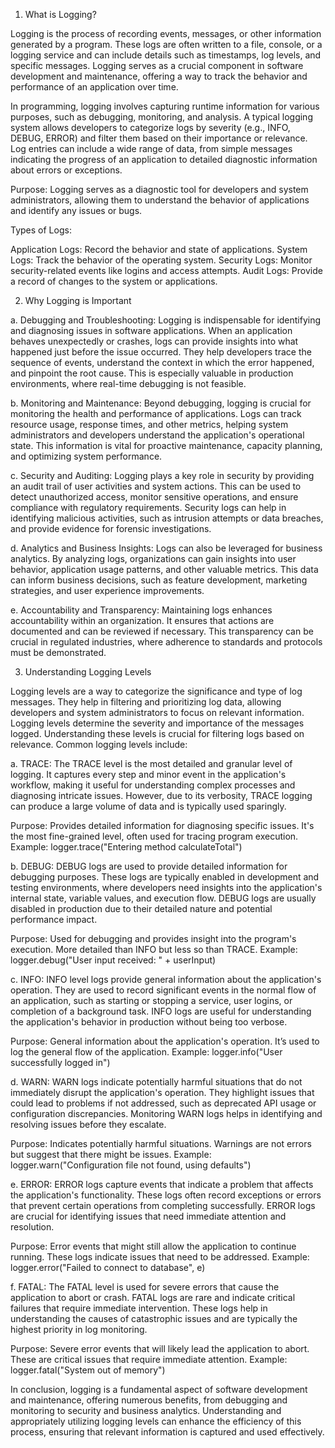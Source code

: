 1. What is Logging?

Logging is the process of recording events, messages, or other information generated by a program. These logs are often written to a file, console, or a logging service and can include details such as timestamps, log levels, and specific messages. Logging serves as a crucial component in software development and maintenance, offering a way to track the behavior and performance of an application over time.

In programming, logging involves capturing runtime information for various purposes, such as debugging, monitoring, and analysis. A typical logging system allows developers to categorize logs by severity (e.g., INFO, DEBUG, ERROR) and filter them based on their importance or relevance. Log entries can include a wide range of data, from simple messages indicating the progress of an application to detailed diagnostic information about errors or exceptions.

Purpose:
Logging serves as a diagnostic tool for developers and system administrators, allowing them to understand the behavior of applications and identify any issues or bugs.

Types of Logs:

Application Logs: Record the behavior and state of applications.
System Logs: Track the behavior of the operating system.
Security Logs: Monitor security-related events like logins and access attempts.
Audit Logs: Provide a record of changes to the system or applications.

2. Why Logging is Important

a. Debugging and Troubleshooting:
Logging is indispensable for identifying and diagnosing issues in software applications. When an application behaves unexpectedly or crashes, logs can provide insights into what happened just before the issue occurred. They help developers trace the sequence of events, understand the context in which the error happened, and pinpoint the root cause. This is especially valuable in production environments, where real-time debugging is not feasible.

b. Monitoring and Maintenance:
Beyond debugging, logging is crucial for monitoring the health and performance of applications. Logs can track resource usage, response times, and other metrics, helping system administrators and developers understand the application's operational state. This information is vital for proactive maintenance, capacity planning, and optimizing system performance.

c. Security and Auditing:
Logging plays a key role in security by providing an audit trail of user activities and system actions. This can be used to detect unauthorized access, monitor sensitive operations, and ensure compliance with regulatory requirements. Security logs can help in identifying malicious activities, such as intrusion attempts or data breaches, and provide evidence for forensic investigations.

d. Analytics and Business Insights:
Logs can also be leveraged for business analytics. By analyzing logs, organizations can gain insights into user behavior, application usage patterns, and other valuable metrics. This data can inform business decisions, such as feature development, marketing strategies, and user experience improvements.

e. Accountability and Transparency:
Maintaining logs enhances accountability within an organization. It ensures that actions are documented and can be reviewed if necessary. This transparency can be crucial in regulated industries, where adherence to standards and protocols must be demonstrated.

3. Understanding Logging Levels

Logging levels are a way to categorize the significance and type of log messages. They help in filtering and prioritizing log data, allowing developers and system administrators to focus on relevant information.
Logging levels determine the severity and importance of the messages logged. Understanding these levels is crucial for filtering logs based on relevance. Common logging levels include:

a. TRACE:
The TRACE level is the most detailed and granular level of logging. It captures every step and minor event in the application's workflow, making it useful for understanding complex processes and diagnosing intricate issues. However, due to its verbosity, TRACE logging can produce a large volume of data and is typically used sparingly.

Purpose: Provides detailed information for diagnosing specific issues. It's the most fine-grained level, often used for tracing program execution.
Example: logger.trace("Entering method calculateTotal")

b. DEBUG:
DEBUG logs are used to provide detailed information for debugging purposes. These logs are typically enabled in development and testing environments, where developers need insights into the application's internal state, variable values, and execution flow. DEBUG logs are usually disabled in production due to their detailed nature and potential performance impact.

Purpose: Used for debugging and provides insight into the program's execution. More detailed than INFO but less so than TRACE.
Example: logger.debug("User input received: " + userInput)

c. INFO:
INFO level logs provide general information about the application's operation. They are used to record significant events in the normal flow of an application, such as starting or stopping a service, user logins, or completion of a background task. INFO logs are useful for understanding the application's behavior in production without being too verbose.

Purpose: General information about the application's operation. It’s used to log the general flow of the application.
Example: logger.info("User successfully logged in")

d. WARN:
WARN logs indicate potentially harmful situations that do not immediately disrupt the application's operation. They highlight issues that could lead to problems if not addressed, such as deprecated API usage or configuration discrepancies. Monitoring WARN logs helps in identifying and resolving issues before they escalate.

Purpose: Indicates potentially harmful situations. Warnings are not errors but suggest that there might be issues.
Example: logger.warn("Configuration file not found, using defaults")

e. ERROR:
ERROR logs capture events that indicate a problem that affects the application's functionality. These logs often record exceptions or errors that prevent certain operations from completing successfully. ERROR logs are crucial for identifying issues that need immediate attention and resolution.

Purpose: Error events that might still allow the application to continue running. These logs indicate issues that need to be addressed.
Example: logger.error("Failed to connect to database", e)

f. FATAL:
The FATAL level is used for severe errors that cause the application to abort or crash. FATAL logs are rare and indicate critical failures that require immediate intervention. These logs help in understanding the causes of catastrophic issues and are typically the highest priority in log monitoring.

Purpose: Severe error events that will likely lead the application to abort. These are critical issues that require immediate attention.
Example: logger.fatal("System out of memory")

In conclusion, logging is a fundamental aspect of software development and maintenance, offering numerous benefits, from debugging and monitoring to security and business analytics. Understanding and appropriately utilizing logging levels can enhance the efficiency of this process, ensuring that relevant information is captured and used effectively.






